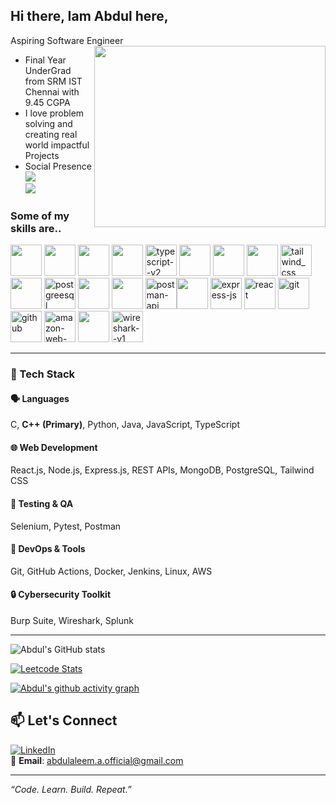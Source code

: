 ## Hi there, Iam Abdul here,
Aspiring Software Engineer
<img align="right" width="370" height="290" src="https://media0.giphy.com/media/v1.Y2lkPTc5MGI3NjExNmN0OWt2aTB1aGl6M2xzdndkenNzanRmdHppcmxrMXhjcnEzNThpYSZlcD12MV9pbnRlcm5hbF9naWZfYnlfaWQmY3Q9Zw/HscDLzkO8EOTmgkhQP/giphy.gif"> 
- Final Year UnderGrad from SRM IST Chennai with 9.45 CGPA
- I love problem solving and creating real world impactful Projects
  <br />
- Social Presence
<br /> [<img src="https://img.shields.io/badge/LinkedIn-0077B5?style=for-the-badge&logo=linkedin&logoColor=white" />](https://www.linkedin.com/in/abdul-aleem-3b3b60262/)
<br /> [<img src="https://img.shields.io/badge/-LeetCode-FFA116?style=for-the-badge&logo=LeetCode&logoColor=white)"/>](https://www.leetcode.com/abdulaleem12/)
### Some of my skills are..
<img height="50" width="50" src="https://img.icons8.com/color/48/000000/c-plus-plus-logo.png" /> <img height="50" width="50" src="https://img.icons8.com/color/48/000000/python.png" /> <img height="50" width="50" src="https://img.icons8.com/color/48/000000/c-programming.png" /> <img height="50" width="50" src="https://img.icons8.com/color/48/000000/javascript.png"/> <img width="50" height="50" src="https://img.icons8.com/fluency/50/typescript--v2.png" alt="typescript--v2"/> <img height="50" width="50" src="https://img.icons8.com/color/48/000000/java-coffee-cup-logo.png" /> <img height="50" width="50" src="https://img.icons8.com/color/48/000000/html-5.png" /> <img height="50" width="50" src="https://img.icons8.com/color/48/000000/css3.png" /> <img width="50" height="50" src="https://img.icons8.com/fluency/100/tailwind_css.png" alt="tailwind_css"/> <img height="50" width="50" src="https://img.icons8.com/color/48/000000/bootstrap.png" />
 <img width="50" height="50" src="https://img.icons8.com/color/96/postgreesql.png" alt="postgreesql"/> <img height="50" width="50" src="https://img.icons8.com/color/48/000000/mysql-logo.png"/> <img height="50" width="50" src="https://img.icons8.com/color/48/000000/mongodb.png"/> <img width="50" height="50" src="https://img.icons8.com/wired/64/postman-api.png" alt="postman-api"/><img height="50" width="50" src="https://img.icons8.com/color/48/000000/nodejs.png"/> <img width="50" height="50" src="https://img.icons8.com/ios/100/express-js.png" alt="express-js"/> <img width="50" height="50" src="https://img.icons8.com/office/80/react.png" alt="react"/> <img width="50" height="50" src="https://img.icons8.com/ios-filled/50/git.png" alt="git"/> <img width="50" height="50" src="https://img.icons8.com/fluency/100/github.png" alt="github"/> <img width="50" height="50" src="https://img.icons8.com/color/50/amazon-web-services.png" alt="amazon-web-services"/> <img height="50" src="https://img.icons8.com/color/480/null/notion--v1.png" /> <img height="50" src="https://img.icons8.com/nolan/64/wireshark--v1.png" alt="wireshark--v1"/>

---
### 🧰 Tech Stack

#### 🗣️ Languages  
C, **C++ (Primary)**, Python, Java, JavaScript, TypeScript
#### 🌐 Web Development  
React.js, Node.js, Express.js, REST APIs, MongoDB, PostgreSQL, Tailwind CSS
#### 🧪 Testing & QA  
Selenium, Pytest, Postman
#### 🚀 DevOps & Tools  
Git, GitHub Actions, Docker, Jenkins, Linux, AWS
#### 🔒 Cybersecurity Toolkit  
Burp Suite, Wireshark, Splunk

---
![Abdul's GitHub stats](https://github-readme-stats.vercel.app/api?username=abdul-aleem-12&theme=dark&show_icons=true&&hide=issues,contribs)

[![Leetcode Stats](https://leetcard.jacoblin.cool/abdulaleem12?ext=&theme=dark)](https://leetcode.com/abdulaleem12)

[![Abdul's github activity graph](https://github-readme-activity-graph.vercel.app/graph?username=abdul-aleem-12&bg_color=000000&color=ffffff&line=51f565&point=ffffff&area=true&hide_border=true)](https://github.com/ashutosh00710/github-readme-activity-graph)

## 📫 Let's Connect

[![LinkedIn](https://img.shields.io/badge/LinkedIn-Abdul%20Aleem-0077B5?style=for-the-badge&logo=linkedin&logoColor=white)](https://www.linkedin.com/in/abdul-aleem-3b3b60262/)  
📧 **Email**: abdulaleem.a.official@gmail.com  

---

_“Code. Learn. Build. Repeat.”_

